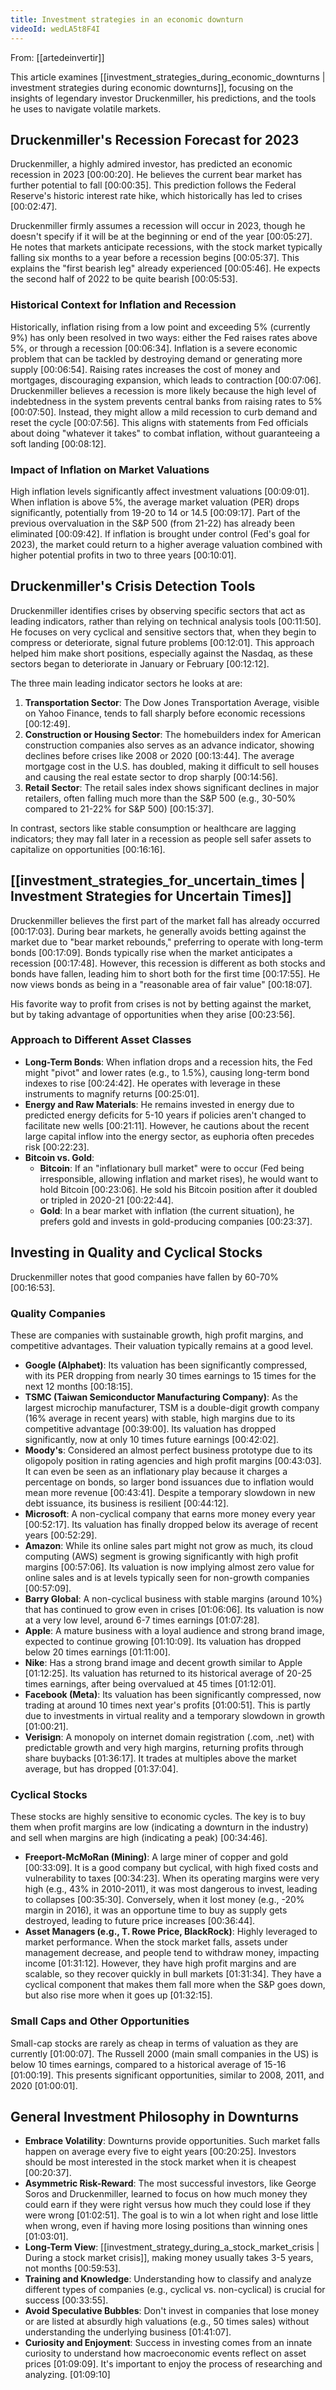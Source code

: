 ```yaml
---
title: Investment strategies in an economic downturn
videoId: wedLA5t8F4I
---
```


From: [[artedeinvertir]] <br/> 

This article examines [[investment_strategies_during_economic_downturns | investment strategies during economic downturns]], focusing on the insights of legendary investor Druckenmiller, his predictions, and the tools he uses to navigate volatile markets.

## Druckenmiller's Recession Forecast for 2023

Druckenmiller, a highly admired investor, has predicted an economic recession in 2023 <a class="yt-timestamp" data-t="00:00:20">[00:00:20]</a>. He believes the current bear market has further potential to fall <a class="yt-timestamp" data-t="00:00:35">[00:00:35]</a>. This prediction follows the Federal Reserve's historic interest rate hike, which historically has led to crises <a class="yt-timestamp" data-t="00:02:47">[00:02:47]</a>.

Druckenmiller firmly assumes a recession will occur in 2023, though he doesn't specify if it will be at the beginning or end of the year <a class="yt-timestamp" data-t="00:05:27">[00:05:27]</a>. He notes that markets anticipate recessions, with the stock market typically falling six months to a year before a recession begins <a class="yt-timestamp" data-t="00:05:37">[00:05:37]</a>. This explains the "first bearish leg" already experienced <a class="yt-timestamp" data-t="00:05:46">[00:05:46]</a>. He expects the second half of 2022 to be quite bearish <a class="yt-timestamp" data-t="00:05:53">[00:05:53]</a>.

### Historical Context for Inflation and Recession
Historically, inflation rising from a low point and exceeding 5% (currently 9%) has only been resolved in two ways: either the Fed raises rates above 5%, or through a recession <a class="yt-timestamp" data-t="00:06:34">[00:06:34]</a>. Inflation is a severe economic problem that can be tackled by destroying demand or generating more supply <a class="yt-timestamp" data-t="00:06:54">[00:06:54]</a>. Raising rates increases the cost of money and mortgages, discouraging expansion, which leads to contraction <a class="yt-timestamp" data-t="00:07:06">[00:07:06]</a>. Druckenmiller believes a recession is more likely because the high level of indebtedness in the system prevents central banks from raising rates to 5% <a class="yt-timestamp" data-t="00:07:50">[00:07:50]</a>. Instead, they might allow a mild recession to curb demand and reset the cycle <a class="yt-timestamp" data-t="00:07:56">[00:07:56]</a>. This aligns with statements from Fed officials about doing "whatever it takes" to combat inflation, without guaranteeing a soft landing <a class="yt-timestamp" data-t="00:08:12">[00:08:12]</a>.

### Impact of Inflation on Market Valuations
High inflation levels significantly affect investment valuations <a class="yt-timestamp" data-t="00:09:01">[00:09:01]</a>. When inflation is above 5%, the average market valuation (PER) drops significantly, potentially from 19-20 to 14 or 14.5 <a class="yt-timestamp" data-t="00:09:17">[00:09:17]</a>. Part of the previous overvaluation in the S&P 500 (from 21-22) has already been eliminated <a class="yt-timestamp" data-t="00:09:42">[00:09:42]</a>. If inflation is brought under control (Fed's goal for 2023), the market could return to a higher average valuation combined with higher potential profits in two to three years <a class="yt-timestamp" data-t="00:10:01">[00:10:01]</a>.

## Druckenmiller's Crisis Detection Tools
Druckenmiller identifies crises by observing specific sectors that act as leading indicators, rather than relying on technical analysis tools <a class="yt-timestamp" data-t="00:11:50">[00:11:50]</a>. He focuses on very cyclical and sensitive sectors that, when they begin to compress or deteriorate, signal future problems <a class="yt-timestamp" data-t="00:12:01">[00:12:01]</a>. This approach helped him make short positions, especially against the Nasdaq, as these sectors began to deteriorate in January or February <a class="yt-timestamp" data-t="00:12:12">[00:12:12]</a>.

The three main leading indicator sectors he looks at are:
1.  **Transportation Sector**: The Dow Jones Transportation Average, visible on Yahoo Finance, tends to fall sharply before economic recessions <a class="yt-timestamp" data-t="00:12:49">[00:12:49]</a>.
2.  **Construction or Housing Sector**: The homebuilders index for American construction companies also serves as an advance indicator, showing declines before crises like 2008 or 2020 <a class="yt-timestamp" data-t="00:13:44">[00:13:44]</a>. The average mortgage cost in the U.S. has doubled, making it difficult to sell houses and causing the real estate sector to drop sharply <a class="yt-timestamp" data-t="00:14:56">[00:14:56]</a>.
3.  **Retail Sector**: The retail sales index shows significant declines in major retailers, often falling much more than the S&P 500 (e.g., 30-50% compared to 21-22% for S&P 500) <a class="yt-timestamp" data-t="00:15:37">[00:15:37]</a>.

In contrast, sectors like stable consumption or healthcare are lagging indicators; they may fall later in a recession as people sell safer assets to capitalize on opportunities <a class="yt-timestamp" data-t="00:16:16">[00:16:16]</a>.

## [[investment_strategies_for_uncertain_times | Investment Strategies for Uncertain Times]]
Druckenmiller believes the first part of the market fall has already occurred <a class="yt-timestamp" data-t="00:17:03">[00:17:03]</a>. During bear markets, he generally avoids betting against the market due to "bear market rebounds," preferring to operate with long-term bonds <a class="yt-timestamp" data-t="00:17:09">[00:17:09]</a>. Bonds typically rise when the market anticipates a recession <a class="yt-timestamp" data-t="00:17:48">[00:17:48]</a>. However, this recession is different as both stocks and bonds have fallen, leading him to short both for the first time <a class="yt-timestamp" data-t="00:17:55">[00:17:55]</a>. He now views bonds as being in a "reasonable area of fair value" <a class="yt-timestamp" data-t="00:18:07">[00:18:07]</a>.

His favorite way to profit from crises is not by betting against the market, but by taking advantage of opportunities when they arise <a class="yt-timestamp" data-t="00:23:56">[00:23:56]</a>.

### Approach to Different Asset Classes
*   **Long-Term Bonds**: When inflation drops and a recession hits, the Fed might "pivot" and lower rates (e.g., to 1.5%), causing long-term bond indexes to rise <a class="yt-timestamp" data-t="00:24:42">[00:24:42]</a>. He operates with leverage in these instruments to magnify returns <a class="yt-timestamp" data-t="00:25:01">[00:25:01]</a>.
*   **Energy and Raw Materials**: He remains invested in energy due to predicted energy deficits for 5-10 years if policies aren't changed to facilitate new wells <a class="yt-timestamp" data-t="00:21:11">[00:21:11]</a>. However, he cautions about the recent large capital inflow into the energy sector, as euphoria often precedes risk <a class="yt-timestamp" data-t="00:22:23">[00:22:23]</a>.
*   **Bitcoin vs. Gold**:
    *   **Bitcoin**: If an "inflationary bull market" were to occur (Fed being irresponsible, allowing inflation and market rises), he would want to hold Bitcoin <a class="yt-timestamp" data-t="00:23:06">[00:23:06]</a>. He sold his Bitcoin position after it doubled or tripled in 2020-21 <a class="yt-timestamp" data-t="00:22:44">[00:22:44]</a>.
    *   **Gold**: In a bear market with inflation (the current situation), he prefers gold and invests in gold-producing companies <a class="yt-timestamp" data-t="00:23:37">[00:23:37]</a>.

## Investing in Quality and Cyclical Stocks
Druckenmiller notes that good companies have fallen by 60-70% <a class="yt-timestamp" data-t="00:16:53">[00:16:53]</a>.

### Quality Companies
These are companies with sustainable growth, high profit margins, and competitive advantages. Their valuation typically remains at a good level.
*   **Google (Alphabet)**: Its valuation has been significantly compressed, with its PER dropping from nearly 30 times earnings to 15 times for the next 12 months <a class="yt-timestamp" data-t="00:18:15">[00:18:15]</a>.
*   **TSMC (Taiwan Semiconductor Manufacturing Company)**: As the largest microchip manufacturer, TSM is a double-digit growth company (16% average in recent years) with stable, high margins due to its competitive advantage <a class="yt-timestamp" data-t="00:39:00">[00:39:00]</a>. Its valuation has dropped significantly, now at only 10 times future earnings <a class="yt-timestamp" data-t="00:42:02">[00:42:02]</a>.
*   **Moody's**: Considered an almost perfect business prototype due to its oligopoly position in rating agencies and high profit margins <a class="yt-timestamp" data-t="00:43:03">[00:43:03]</a>. It can even be seen as an inflationary play because it charges a percentage on bonds, so larger bond issuances due to inflation would mean more revenue <a class="yt-timestamp" data-t="00:43:41">[00:43:41]</a>. Despite a temporary slowdown in new debt issuance, its business is resilient <a class="yt-timestamp" data-t="00:44:12">[00:44:12]</a>.
*   **Microsoft**: A non-cyclical company that earns more money every year <a class="yt-timestamp" data-t="00:52:17">[00:52:17]</a>. Its valuation has finally dropped below its average of recent years <a class="yt-timestamp" data-t="00:52:29">[00:52:29]</a>.
*   **Amazon**: While its online sales part might not grow as much, its cloud computing (AWS) segment is growing significantly with high profit margins <a class="yt-timestamp" data-t="00:57:06">[00:57:06]</a>. Its valuation is now implying almost zero value for online sales and is at levels typically seen for non-growth companies <a class="yt-timestamp" data-t="00:57:09">[00:57:09]</a>.
*   **Barry Global**: A non-cyclical business with stable margins (around 10%) that has continued to grow even in crises <a class="yt-timestamp" data-t="01:06:06">[01:06:06]</a>. Its valuation is now at a very low level, around 6-7 times earnings <a class="yt-timestamp" data-t="01:07:28">[01:07:28]</a>.
*   **Apple**: A mature business with a loyal audience and strong brand image, expected to continue growing <a class="yt-timestamp" data-t="01:10:09">[01:10:09]</a>. Its valuation has dropped below 20 times earnings <a class="yt-timestamp" data-t="01:11:00">[01:11:00]</a>.
*   **Nike**: Has a strong brand image and decent growth similar to Apple <a class="yt-timestamp" data-t="01:12:25">[01:12:25]</a>. Its valuation has returned to its historical average of 20-25 times earnings, after being overvalued at 45 times <a class="yt-timestamp" data-t="01:12:01">[01:12:01]</a>.
*   **Facebook (Meta)**: Its valuation has been significantly compressed, now trading at around 10 times next year's profits <a class="yt-timestamp" data-t="01:00:51">[01:00:51]</a>. This is partly due to investments in virtual reality and a temporary slowdown in growth <a class="yt-timestamp" data-t="01:00:21">[01:00:21]</a>.
*   **Verisign**: A monopoly on internet domain registration (.com, .net) with predictable growth and very high margins, returning profits through share buybacks <a class="yt-timestamp" data-t="01:36:17">[01:36:17]</a>. It trades at multiples above the market average, but has dropped <a class="yt-timestamp" data-t="01:37:04">[01:37:04]</a>.

### Cyclical Stocks
These stocks are highly sensitive to economic cycles. The key is to buy them when profit margins are low (indicating a downturn in the industry) and sell when margins are high (indicating a peak) <a class="yt-timestamp" data-t="00:34:46">[00:34:46]</a>.
*   **Freeport-McMoRan (Mining)**: A large miner of copper and gold <a class="yt-timestamp" data-t="00:33:09">[00:33:09]</a>. It is a good company but cyclical, with high fixed costs and vulnerability to taxes <a class="yt-timestamp" data-t="00:34:23">[00:34:23]</a>. When its operating margins were very high (e.g., 43% in 2010-2011), it was most dangerous to invest, leading to collapses <a class="yt-timestamp" data-t="00:35:30">[00:35:30]</a>. Conversely, when it lost money (e.g., -20% margin in 2016), it was an opportune time to buy as supply gets destroyed, leading to future price increases <a class="yt-timestamp" data-t="00:36:44">[00:36:44]</a>.
*   **Asset Managers (e.g., T. Rowe Price, BlackRock)**: Highly leveraged to market performance. When the stock market falls, assets under management decrease, and people tend to withdraw money, impacting income <a class="yt-timestamp" data-t="01:31:12">[01:31:12]</a>. However, they have high profit margins and are scalable, so they recover quickly in bull markets <a class="yt-timestamp" data-t="01:31:34">[01:31:34]</a>. They have a cyclical component that makes them fall more when the S&P goes down, but also rise more when it goes up <a class="yt-timestamp" data-t="01:32:15">[01:32:15]</a>.

### Small Caps and Other Opportunities
Small-cap stocks are rarely as cheap in terms of valuation as they are currently <a class="yt-timestamp" data-t="01:00:07">[01:00:07]</a>. The Russell 2000 (main small companies in the US) is below 10 times earnings, compared to a historical average of 15-16 <a class="yt-timestamp" data-t="01:00:19">[01:00:19]</a>. This presents significant opportunities, similar to 2008, 2011, and 2020 <a class="yt-timestamp" data-t="01:00:01">[01:00:01]</a>.

## General Investment Philosophy in Downturns
*   **Embrace Volatility**: Downturns provide opportunities. Such market falls happen on average every five to eight years <a class="yt-timestamp" data-t="00:20:25">[00:20:25]</a>. Investors should be most interested in the stock market when it is cheapest <a class="yt-timestamp" data-t="00:20:37">[00:20:37]</a>.
*   **Asymmetric Risk-Reward**: The most successful investors, like George Soros and Druckenmiller, learned to focus on how much money they could earn if they were right versus how much they could lose if they were wrong <a class="yt-timestamp" data-t="01:02:51">[01:02:51]</a>. The goal is to win a lot when right and lose little when wrong, even if having more losing positions than winning ones <a class="yt-timestamp" data-t="01:03:01">[01:03:01]</a>.
*   **Long-Term View**: [[investment_strategy_during_a_stock_market_crisis | During a stock market crisis]], making money usually takes 3-5 years, not months <a class="yt-timestamp" data-t="00:59:53">[00:59:53]</a>.
*   **Training and Knowledge**: Understanding how to classify and analyze different types of companies (e.g., cyclical vs. non-cyclical) is crucial for success <a class="yt-timestamp" data-t="00:33:55">[00:33:55]</a>.
*   **Avoid Speculative Bubbles**: Don't invest in companies that lose money or are listed at absurdly high valuations (e.g., 50 times sales) without understanding the underlying business <a class="yt-timestamp" data-t="01:41:07">[01:41:07]</a>.
*   **Curiosity and Enjoyment**: Success in investing comes from an innate curiosity to understand how macroeconomic events reflect on asset prices <a class="yt-timestamp" data-t="01:09:09">[01:09:09]</a>. It's important to enjoy the process of researching and analyzing. <a class="yt-timestamp" data-t="01:09:10">[01:09:10]</a>